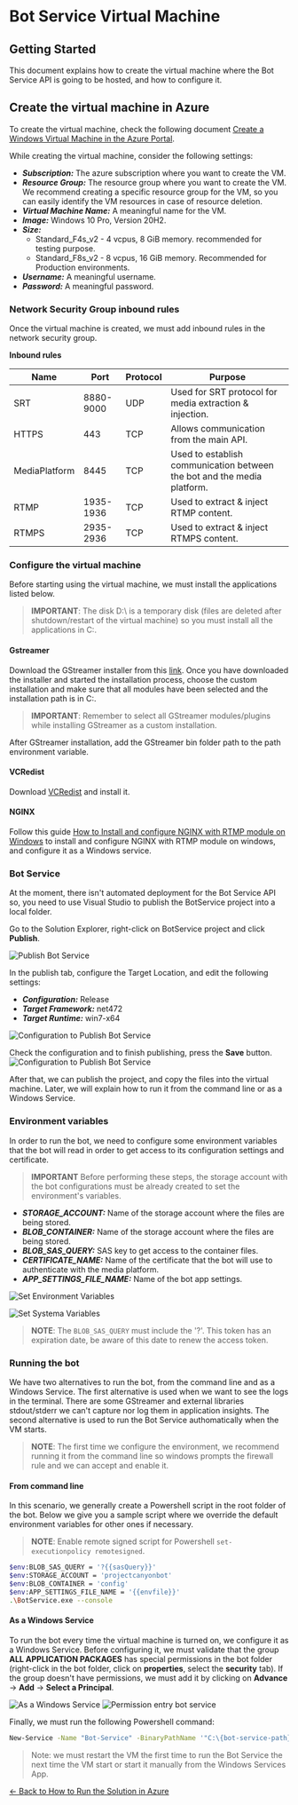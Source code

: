 # Bot Service Virtual Machine

## Getting Started

This document explains how to create the virtual machine where the Bot Service API is going to be hosted, and how to configure it.

## Create the virtual machine in Azure

To create the virtual machine, check the following document [Create a Windows Virtual Machine in the Azure Portal](https://docs.microsoft.com/en-us/azure/virtual-machines/windows/quick-create-portal).

While creating the virtual machine, consider the following settings:
- ***Subscription:*** The azure subscription where you want to create the VM.
- ***Resource Group:*** The resource group where you want to create the VM. We recommend creating a specific resource group for the VM, so you can easily identify the VM resources in case of resource deletion.
- ***Virtual Machine Name:*** A meaningful name for the VM.
- ***Image:*** Windows 10 Pro, Version 20H2.
- ***Size:***
    - Standard_F4s_v2 - 4 vcpus, 8 GiB memory. recommended for testing purpose.
    - Standard_F8s_v2 - 8 vcpus, 16 GiB memory. Recommended for Production environments.
- ***Username:*** A meaningful username.
- ***Password:*** A meaningful password.

### Network Security Group inbound rules

Once the virtual machine is created, we must add inbound rules in the network security group.

**Inbound rules**

| Name            | Port      | Protocol | Purpose                                                                 |
|-----------------|-----------|----------|-------------------------------------------------------------------------|
| SRT             | 8880-9000 | UDP      | Used for SRT protocol for media extraction & injection.                 |
| HTTPS           | 443       | TCP      | Allows communication from the main API.                                 |
| MediaPlatform   | 8445      | TCP      | Used to establish communication between the bot and the media platform. |
| RTMP            | 1935-1936      | TCP      | Used to extract & inject RTMP content.                                          |
| RTMPS           | 2935-2936      | TCP      | Used to extract & inject RTMPS content.                                                 |

### Configure the virtual machine
Before starting using the virtual machine, we must install the applications listed below.

> **IMPORTANT**: The disk D:\ is a temporary disk (files are deleted after shutdown/restart of the virtual machine) so you must install all the applications in C:\.

#### Gstreamer
Download the GStreamer installer from this [link](https://gstreamer.freedesktop.org/data/pkg/windows/1.18.4/mingw/gstreamer-1.0-mingw-x86_64-1.18.4.msi). Once you have downloaded the installer and started the installation process, choose the custom installation and make sure that all modules have been selected and the installation path is in C:\.

> **IMPORTANT**: Remember to select all GStreamer modules/plugins while installing GStreamer as a custom installation.

After GStreamer installation, add the GStreamer bin folder path to the path environment variable.

#### VCRedist
Download [VCRedist](https://aka.ms/vs/16/release/vc_redist.x64.exe) and install it.

#### NGINX
Follow this guide [How to Install and configure NGINX with RTMP module on Windows](install_and_configure_nginx_with_rtmp_module_on_windows.md) to install and configure NGINX with RTMP module on windows, and configure it as a Windows service.

### Bot Service
At the moment,  there isn't automated deployment for the Bot Service API so, you need to use Visual Studio to publish the BotService project into a local folder.

Go to the Solution Explorer, right-click on BotService project and click **Publish**.

![Publish Bot Service](./images/publish_bot_service.png)

In the publish tab, configure the Target Location, and edit the following settings:
- ***Configuration:*** Release
- ***Target Framework:*** net472
- ***Target Runtime:*** win7-x64

![Configuration to Publish Bot Service](./images/configuration_to_publish_bot_service.png)

Check the configuration and to finish publishing, press the **Save** button.
![Configuration to Publish Bot Service](./images/save_publish_from_bot_service.png)

After that, we can publish the project, and copy the files into the virtual machine. Later, we will explain how to run it from the command line or as a Windows Service.

### Environment variables
In order to run the bot, we need to configure some environment variables that the bot will read in order to get access to its configuration settings and certificate.

> **IMPORTANT** Before performing these steps, the storage account with the bot configurations must be already created to set the environment's variables.

- ***STORAGE_ACCOUNT:*** Name of the storage account where the files are being stored.
- ***BLOB_CONTAINER:*** Name of the storage account where the files are being stored.
- ***BLOB_SAS_QUERY:*** SAS key to get access to the container files.
- ***CERTIFICATE_NAME:*** Name of the certificate that the bot will use to authenticate with the media platform.
- ***APP_SETTINGS_FILE_NAME:*** Name of the bot app settings.

![Set Environment Variables](./images/set_environment_variables.png)

![Set Systema Variables](./images/set_system_variables.png)

> **NOTE**: The `BLOB_SAS_QUERY` must include the '?'. This token has an expiration date, be aware of this date to renew the access token.

### Running the bot
We have two alternatives to run the bot, from the command line and as a Windows Service. The first alternative is used when we want to see the logs in the terminal. There are some GStreamer and external libraries stdout/stderr we can't capture nor log them in application insights. The second alternative is used to run the Bot Service authomatically when the VM starts.

> **NOTE**: The first time we configure the environment, we recommend running it from the command line so windows prompts the firewall rule and we can accept and enable it.

#### From command line
In this scenario, we generally create a Powershell script in the root folder of the bot. Below we give you a sample script where we override the default environment variables for other ones if necessary.

> **NOTE**: Enable remote signed script for Powershell `set-executionpolicy remotesigned`.

```bash
$env:BLOB_SAS_QUERY = '?{{sasQuery}}'
$env:STORAGE_ACCOUNT = 'projectcanyonbot'
$env:BLOB_CONTAINER = 'config'
$env:APP_SETTINGS_FILE_NAME = '{{envfile}}'
.\BotService.exe --console
```

#### As a Windows Service
To run the bot every time the virtual machine is turned on, we configure it as a Windows Service. Before configuring it, we must validate that the group **ALL APPLICATION PACKAGES** has special permissions in the bot folder (right-click in the bot folder, click on **properties**, select the **security** tab). If the group doesn't have permissions, we must add it by clicking on **Advance** → **Add** → **Select a Principal**.

![As a Windows Service](./images/configure_windows_service.png)
![Permission entry bot service](../images/permission_entry_bot_service.png)

Finally, we must run the following Powershell command:

```bash
New-Service -Name "Bot-Service" -BinaryPathName '"C:\{bot-service-path}\BotService.exe"'
```

>Note: we must restart the VM the first time to run the Bot Service the next time the VM start or start it manually from the Windows Services App. 

[← Back to How to Run the Solution in Azure](README.md#how-to-run-the-solution-in-azure)